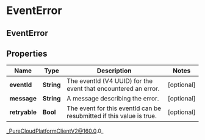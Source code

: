 # EventError

## EventError

## Properties

|Name | Type | Description | Notes|
|------------ | ------------- | ------------- | -------------|
| **eventId** | **String** | The eventId (V4 UUID) for the event that encountered an error. | [optional] |
| **message** | **String** | A message describing the error. | [optional] |
| **retryable** | **Bool** | The event for this eventId can be resubmitted if this value is true. | [optional] |



_PureCloudPlatformClientV2@160.0.0_
